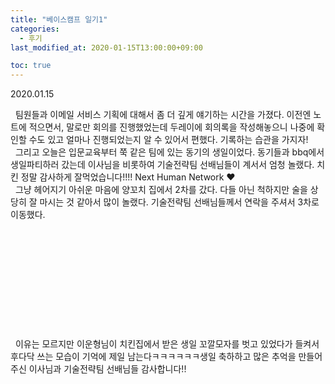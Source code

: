 ```yaml
---
title: "베이스캠프 일기1"
categories: 
  - 후기
last_modified_at: 2020-01-15T13:00:00+09:00

toc: true
---
```

2020.01.15

&nbsp; 팀원들과 이메일 서비스 기획에 대해서 좀 더 깊게 얘기하는 시간을 가졌다. 이전엔 노트에 적으면서, 말로만 회의를 진행했었는데 두레이에 회의록을 작성해놓으니 나중에 확인할 수도 있고 얼마나 진행되었는지 알 수 있어서 편했다. 기록하는 습관을 가지자!
<br>
&nbsp; 그리고 오늘은 입문교육부터 쭉 같은 팀에 있는 동기의 생일이었다. 동기들과 bbq에서 생일파티하러 갔는데 이사님을 비롯하여 기술전략팀 선배님들이 계서서 엄청 놀랬다. 치킨 정말 감사하게 잘먹었습니다!!!! Next Human Network ♥
<br>
&nbsp; 그냥 헤어지기 아쉬운 마음에 양꼬치 집에서 2차를 갔다. 다들 아닌 척하지만 술을 상당히 잘 마시는 것 같아서 많이 놀랬다. 기술전략팀 선배님들께서 연락을 주셔서 3차로 이동했다. 
<br>
<br>
<br>
<br>
<br>
<br>
<br>
<br>
<br>
<br>
<br>
<br>
&nbsp; 이유는 모르지만 이운형님이 치킨집에서 받은 생일 꼬깔모자를 벗고 있었다가 들켜서 후다닥 쓰는 모습이 기억에 제일 남는다ㅋㅋㅋㅋㅋㅋ생일 축하하고 많은 추억을 만들어주신 이사님과 기술전략팀 선배님들 감사합니다!!
